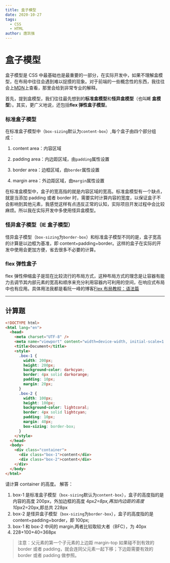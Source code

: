 ```yaml
---
title: 盒子模型
date: 2020-10-27
tags:
  - CSS
  - HTML
author: 唐凯强
---
```


# 盒子模型

盒子模型是 CSS 中最基础也是最重要的一部分，在实际开发中，如果不理解盒模型，在布局中往往会遇到难以捉摸的现象。对于前端的一些概念性的东西，我往往会上[MDN](https://developer.mozilla.org/zh-CN/)上查看，那里会给到非常专业的解释。

首先，提到盒模型，我们往往最先想到的**标准盒模型**和**怪异盒模型**（也叫**IE 盒模型**）。其实，更广义地说，还包括**flex 弹性盒子模型**。

### 标准盒子模型

在标准盒子模型中（`box-sizing`默认为`content-box`）,每个盒子由四个部分组成：

1. content area：内容区域

2. padding area：内边距区域，由`padding`属性设置

3. border area：边框区域，由`border`属性设置

4. margin area：外边距区域，由`margin`属性设置

在标准盒模型中，盒子的宽高指的就是内容区域的宽高。标准盒模型有一个缺点，就是当添加 padding 或者 border 时，需要实时计算内容的宽度，以保证盒子不会影响到其他元素，我感觉这样有点违反正常的认知，实际项目开发过程中会比较麻烦。所以我在实际开发中多使用怪异盒模型。

### 怪异盒子模型（IE 盒子模型）

怪异盒子模型（`box-sizing`为`border-box`）和标准盒子模型不同的是，盒子宽高的计算是以边框为基准，即 content+padding+border。这样的盒子在实际的开发中使用会更加方便，省去很多不必要的计算。

### flex 弹性盒子

flex 弹性伸缩盒子是现在比较流行的布局方式，这种布局方式的理念是让容器有能力去调节其内部元素的宽高和顺序来充分利用容器内可利用的空间，在响应式布局中也有应用。具体用法我都是看阮一峰的博客[Flex 布局教程：语法篇](http://www.ruanyifeng.com/blog/2015/07/flex-grammar.html)

---

## 计算题

```html
<!DOCTYPE html>
<html lang="en">
  <head>
    <meta charset="UTF-8" />
    <meta name="viewport" content="width=device-width, initial-scale=1.0" />
    <title>Document</title>
    <style>
      .box-1 {
        width: 200px;
        height: 200px;
        background-color: darkcyan;
        border: 4px solid darkorange;
        padding: 10px;
        margin: 20px;
      }
      .box-2 {
        width: 100px;
        height: 100px;
        background-color: lightcoral;
        border: 4px solid lightcyan;
        padding: 10px;
        margin: 40px;
        box-sizing: border-box;
      }
    </style>
  </head>
  <body>
    <div class="container">
      <div class="box-1">content</div>
      <div class="box-2">content</div>
    </div>
  </body>
</html>
```

请计算 container 的高度。
解答：

1. box-1 是标准盒子模型（`box-sizing`默认为`content-box`），盒子的高度指的是内容的高度 200px，外加边框的高度 4px*2=8px,再加内边距的高度 10px*2=20px,即总共 228px
2. box-2 是怪异盒子模型（`box-sizing`为`border-box`），盒子的高度指的是 content+padding+border，即 100px;
3. box-1 和 box-2 中间的 margin,两者比较取较大者（BFC），为 40px
4. 228+100+40=368px

> 注意：父元素的第一个子元素的上边距 margin-top 如果碰不到有效的 border 或者 padding，就会连同父元素一起下移；下边距需要有效的 border 或者 padding 做参照。
